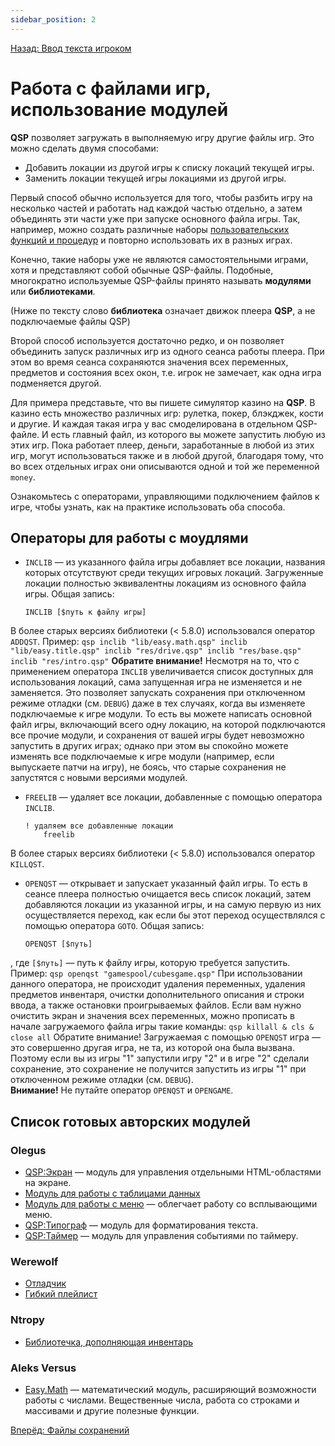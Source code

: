 ```yaml
---
sidebar_position: 2
---
```

[Назад: Ввод текста игроком](inputs)

# Работа с файлами игр, использование модулей

**QSP** позволяет загружать в выполняемую игру другие файлы игр. Это можно сделать двумя способами:

* Добавить локации из другой игры к списку локаций текущей игры.
* Заменить локации текущей игры локациями из другой игры.

Первый способ обычно используется для того, чтобы разбить игру на несколько частей и работать над каждой частью отдельно, а затем объединять эти части уже при запуске основного файла игры. Так, например, можно создать различные наборы [пользовательских функций и процедур](../programming/organizing) и повторно использовать их в разных играх.

Конечно, такие наборы уже не являются самостоятельными играми, хотя и представляют собой обычные QSP-файлы. Подобные, многократно используемые QSP-файлы принято называть **модулями** или **библиотеками**.

(Ниже по тексту слово **библиотека** означает движок плеера **QSP**, а не подключаемые файлы QSP)

Второй способ используется достаточно редко, и он позволяет объединить запуск различных игр из одного сеанса работы плеера. При этом во время сеанса сохраняются значения всех переменных, предметов и состояния всех окон, т.е. игрок не замечает, как одна игра подменяется другой.

Для примера представьте, что вы пишете симулятор казино на **QSP**. В казино есть множество различных игр: рулетка, покер, блэкджек, кости и другие. И каждая такая игра у вас смоделирована в отдельном QSP-файле. И есть главный файл, из которого вы можете запустить любую из этих игр. Пока работает плеер, деньги, заработанные в любой из этих игр, могут использоваться также и в любой другой, благодаря тому, что во всех отдельных играх они описываются одной и той же переменной `money`.

Ознакомьтесь с операторами, управляющими подключением файлов к игре, чтобы узнать, как на практике использовать оба способа.

## Операторы для работы с моудлями

* `INCLIB` — из указанного файла игры добавляет все локации, названия которых отсутствуют среди текущих игровых локаций. Загруженные локации полностью эквивалентны локациям из основного файла игры. Общая запись:
    ``` qsp
    INCLIB [$путь к файлу игры]
    ```
 В более старых версиях библиотеки (\< 5.8.0) использовался оператор `ADDQST`. Пример: 
    ``` qsp
    inclib "lib/easy.math.qsp"
        inclib "lib/easy.title.qsp"
        inclib "res/drive.qsp"
        inclib "res/base.qsp"
        inclib "res/intro.qsp"
    ```
 **Обратите внимание!** Несмотря на то, что с применением оператора `INCLIB` увеличивается список доступных для использования локаций, сама запущенная игра не изменяется и не заменяется. Это позволяет запускать сохранения при отключенном режиме отладки (см. `DEBUG`) даже в тех случаях, когда вы изменяете подключаемые к игре модули. То есть вы можете написать основной файл игры, включающий всего одну локацию, на которой подключаются все прочие модули, и сохранения от вашей игры будет невозможно запустить в других играх; однако при этом вы спокойно можете изменять все подключаемые к игре модули (например, если выпускаете патчи на игру), не боясь, что старые сохранения не запустятся с новыми версиями модулей.
* `FREELIB` — удаляет все локации, добавленные с помощью оператора `INCLIB`.
    ``` qsp
    ! удаляем все добавленные локации
        freelib
    ```
 В более старых версиях библиотеки (\< 5.8.0) использовался оператор `KILLQST`.
* `OPENQST` — открывает и запускает указанный файл игры. То есть в сеансе плеера полностью очищается весь список локаций, затем добавляются локации из указанной игры, и на самую первую из них осуществляется переход, как если бы этот переход осуществлялся с помощью оператора `GOTO`. Общая запись:
    ``` qsp
    OPENQST [$путь]
    ```
 , где `[$путь]` — путь к файлу игры, которую требуется запустить. Пример:
    ``` qsp
    openqst "gamespool/cubesgame.qsp"
    ```
 При использовании данного оператора, не происходит удаления переменных, удаления предметов инвентаря, очистки дополнительного описания и строки ввода, а также остановки проигрываемых файлов. Если вам нужно очистить экран и значения всех переменных, можно прописать в начале загружаемого файла игры такие команды:
    ``` qsp
    killall & cls & close all
    ```
 Обратите внимание! Загружаемая с помощью `OPENQST` игра — это совершенно другая игра, не та, из которой она была вызвана. Поэтому если вы из игры "1" запустили игру "2" и в игре "2" сделали сохранение, это сохранение не получится запустить из игры "1" при отключенном режиме отладки (см. `DEBUG`).\
    **Внимание!** Не путайте оператор `OPENQST` и `OPENGAME`.

## Список готовых авторских модулей

### Olegus

*  [QSP:Экран](http://forum.ifiction.ru/viewtopic.php?id=1613) — модуль для управления отдельными HTML-областями на экране.
*  [Модуль для работы с таблицами данных](http://forum.ifiction.ru/viewtopic.php?id=1522)
*  [Модуль для работы с меню](http://forum.ifiction.ru/viewtopic.php?id=1527) — облегчает работу со всплывающими меню.
*  [QSP:Типограф](http://forum.ifiction.ru/viewtopic.php?id=1540) — модуль для форматирования текста.
*  [QSP:Таймер](http://forum.ifiction.ru/viewtopic.php?id=1873) — модуль для управления событиями по таймеру.

### Werewolf

*  [Отладчик](https://qsp.org/index.php?option=com_content&id=71&Itemid=56)
*  [Гибкий плейлист](https://qsp.org/index.php?option=com_content&view=article&id=79:-10&catid=36:2009-02-19-06-11-21&Itemid=76)

### Ntropy

*  [Библиотечка, дополняющая инвентарь](https://qsp.org/index.php?option=com_content&view=article&id=70:qsp-inventory-advanced-lib-076&catid=36:2009-02-19-06-11-21&Itemid=76)

### Aleks Versus

*  [Easy.Math](https://github.com/AleksVersus/easy.math.3) — математический модуль, расширяющий возможности работы с числами. Вещественные числа, работа со строками и массивами и другие полезные функции.

[Вперёд: Файлы сохранений](savegame)
